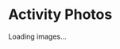 # Activity Photos

<style>
  .gallery {
    display: grid;
    grid-template-columns: repeat(3, 1fr);
    gap: 10px;
  }
  .gallery img {
    width: 100%;
    height: auto;
    border-radius: 5px;
  }
</style>

<div class="gallery" id="imageGallery">Loading images...</div>

<script>
  const jsonFile = 'images.json'; // JSON file with image names

  fetch(jsonFile)
    .then(response => {
      if (!response.ok) {
        throw new Error('Network response was not ok ' + response.statusText);
      }
      return response.json();
    })
    .then(images => {
      const gallery = document.getElementById('imageGallery');
      gallery.innerHTML = ''; // Remove the loading text

      images.forEach(imageName => {
        let img = document.createElement('img');
        img.src = 'image1.png';  // Ensure this path is correct relative to index.md
        img.alt = imageName;
        gallery.appendChild(img);
      });
    })
    .catch(error => console.error('Error loading images:', error));
</script>
